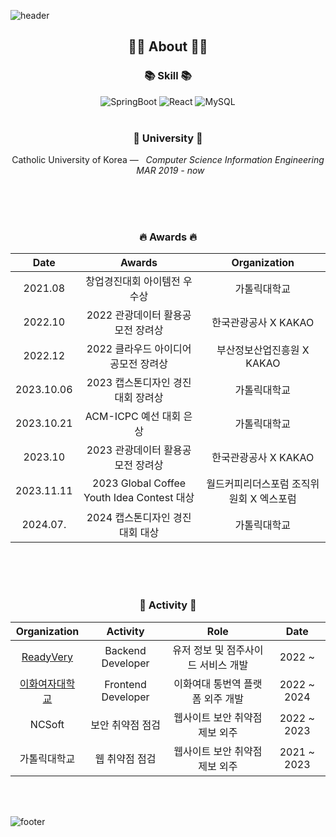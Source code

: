 ![header](https://capsule-render.vercel.app/api?type=slice&color=30A9DE&height=60&section=header)

<div align=center>
 
 <h2 align="center">👨‍💻 About 👨‍💻</h2>

 <h3 align="center">📚 Skill 📚</h3>
 
<div align="center">
<img alt=
"SpringBoot" src="https://img.shields.io/badge/SpringBoot-6DB33F?style=flat&logo=SpringBoot&logoColor=white"/>
<img alt="React" src="https://img.shields.io/badge/-ReactJs-61DAFB?logo=react&logoColor=white&style=flat"/>
<img alt="MySQL" src="https://img.shields.io/badge/MySQL-4479A1?style=flat&logo=MySQL&logoColor=white"/>
<br>
</div>
<br> 

<h3 align="center">🏫 University 🏫</h3>
<p align="center">
Catholic University of Korea —  &nbsp; <em>Computer Science Information Engineering &nbsp;   MAR  2019 - now </em>
</p>   

</br>
</br>
</br>

<h3 align="center"> 🔥 Awards 🔥</h3>

|Date|Awards|Organization|
|:---:|:---:|:---:|
|2021.08 | 창업경진대회 아이템전 우수상 | 가톨릭대학교 |
|2022.10| 2022 관광데이터 활용공모전 장려상 | 한국관광공사 X KAKAO|
|2022.12| 2022 클라우드 아이디어 공모전 장려상 | 부산정보산업진흥원 X KAKAO |
|2023.10.06 | 2023 캡스톤디자인 경진대회 장려상| 가톨릭대학교 |
|2023.10.21| ACM-ICPC 예선 대회 은상| 가톨릭대학교 |
|2023.10| 2023 관광데이터 활용공모전 장려상 | 한국관광공사 X KAKAO |
|2023.11.11| 2023 Global Coffee Youth Idea Contest 대상 | 월드커피리더스포럼 조직위원회 X 엑스포럼|
|2024.07.| 2024 캡스톤디자인 경진대회 대상 | 가톨릭대학교 |



</br>
</br>
</br>
 
<h3 align="center"> 🧩 Activity 🧩</h3>

|Organization|Activity|Role|Date|
|:---:|:---:|:---:|:---:|
| [ReadyVery](https://readyvery.com/) | Backend Developer| 유저 정보 및 점주사이드 서비스 개발 |2022 ~ |
| [이화여자대학교](https://edu-trans.ewha.ac.kr) | Frontend Developer | 이화여대 통번역 플랫폼 외주 개발 |2022 ~ 2024|
| NCSoft | 보안 취약점 점검| 웹사이트 보안 취약점 제보 외주 |2022 ~ 2023|
| 가톨릭대학교 | 웹 취약점 점검 | 웹사이트 보안 취약점 제보 외주 |2021 ~ 2023|

 
 <br>
 
</div>

<br>

![footer](https://capsule-render.vercel.app/api?type=slice&color=EFDC05&height=40&section=footer)
